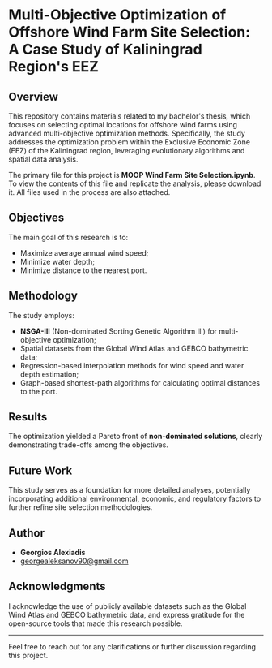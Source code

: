 # Multi-Objective Optimization of Offshore Wind Farm Site Selection: A Case Study of Kaliningrad Region's EEZ

## Overview

This repository contains materials related to my bachelor's thesis, which focuses on selecting optimal locations for offshore wind farms using advanced multi-objective optimization methods. Specifically, the study addresses the optimization problem within the Exclusive Economic Zone (EEZ) of the Kaliningrad region, leveraging evolutionary algorithms and spatial data analysis. 

The primary file for this project is **MOOP Wind Farm Site Selection.ipynb**. To view the contents of this file and replicate the analysis, please download it. All files used in the process are also attached.

## Objectives

The main goal of this research is to:
- Maximize average annual wind speed;
- Minimize water depth;
- Minimize distance to the nearest port.

## Methodology

The study employs:
- **NSGA-III** (Non-dominated Sorting Genetic Algorithm III) for multi-objective optimization;
- Spatial datasets from the Global Wind Atlas and GEBCO bathymetric data;
- Regression-based interpolation methods for wind speed and water depth estimation;
- Graph-based shortest-path algorithms for calculating optimal distances to the port.

## Results

The optimization yielded a Pareto front of **non-dominated solutions**, clearly demonstrating trade-offs among the objectives.


## Future Work

This study serves as a foundation for more detailed analyses, potentially incorporating additional environmental, economic, and regulatory factors to further refine site selection methodologies.

## Author

- **Georgios Alexiadis**
- georgealeksanov90@gmail.com


## Acknowledgments

I acknowledge the use of publicly available datasets such as the Global Wind Atlas and GEBCO bathymetric data, and express gratitude for the open-source tools that made this research possible.

---

Feel free to reach out for any clarifications or further discussion regarding this project.


